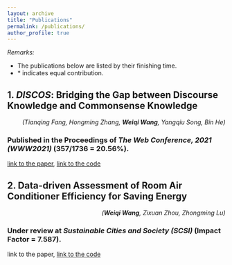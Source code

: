 ```yaml
---
layout: archive
title: "Publications"
permalink: /publications/
author_profile: true
---
```


*Remarks:*
- The publications below are listed by their finishing time.
- \* indicates equal contribution.

## 1. ***DISCOS***: Bridging the Gap between Discourse Knowledge and Commonsense Knowledge

<div style="text-align: right"><i>(Tianqing Fang, Hongming Zhang, <b>Weiqi Wang</b>, Yangqiu Song, Bin He)</i></div>

### Published in the Proceedings of ***The Web Conference, 2021 (WWW2021)*** (357/1736 = 20.56%).

[link to the paper](https://arxiv.org/abs/2101.00154), [link to the code](https://github.com/HKUST-KnowComp/DISCOS-commonsense)


## 2. Data-driven Assessment of Room Air Conditioner Efficiency for Saving Energy

<div style="text-align: right"><i>(<b>Weiqi Wang</b>, Zixuan Zhou, Zhongming Lu)</i></div>

### Under review at ***Sustainable Cities and Society (SCSI)*** (Impact Factor = 7.587).

link to the paper, [link to the code](https://github.com/MighTy-Weaver/Inefficient-AC-detection)
